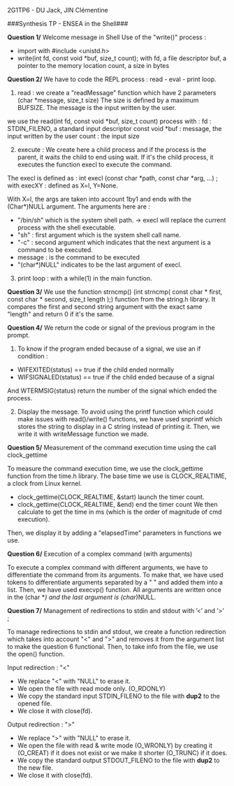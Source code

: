 2G1TP6 - DU Jack, JIN Clémentine

###Synthesis TP - ENSEA in the Shell###

**Question 1/**
Welcome message in Shell
Use of the "write()" process :
- import with #include <unistd.h>
- write(int fd, const void *buf, size_t count);
with fd, a file descriptor
     buf, a pointer to the memory location
     count, a size in bytes
  

**Question 2/**
We have to code the REPL process : read - eval - print loop.
1. read : we create a "readMessage" function which have 2 parameters (char *message, size_t size)
The size is defined by a maximum BUFSIZE.
The message is the input written by the user.

we use the read(int fd, const void *buf, size_t count) process 
with :  fd : STDIN_FILENO, a standard input descriptor
	const void *buf : message, the input written by the user
	count : the input size  

2. execute : 
We create here a child process and if the process is the parent, it waits the child to end using wait. If it's the child process, it executes the function execl to execute the command.

The execl is defined as :
int execl (const char *path, const char *arg, ...) ; with execXY : defined as X=l, Y=None.

With X=l, the args are taken into account 1by1 and ends with the (Char*)NULL argument.
The arguments here are :
- "/bin/sh" which is the system shell path. -> execl will replace the current process with the shell executable. 
- "sh" : first argument which is the system shell call name.
- "-c" : second argument which indicates that the next argument is a command to be executed.
- message : is the command to be executed
- "(char*)NULL" indicates to be the last argument of execl.

3. print loop : with a while(1) in the main function.


**Question 3/**
We use the function strncmp() (int strncmp( const char * first, const char * second, size_t length );) function from the string.h library.
It compares the first and second string argument with the exact same "length" and return 0 if it's the same.

**Question 4/**
We return the code or signal of the previous program in the prompt.

1. To know if the program ended because of a signal, we use an if condition : 
- WIFEXITED(status) == true if the child ended normally
- WIFSIGNALED(status) == true if the child ended because of a signal

And WTERMSIG(status) return the number of the signal which ended the process.

2. Display the message.
To avoid using the printf function which could make issues with read()/write() functions, we have used snprintf which stores the string to display in a C string instead of printing it. Then, we write it with writeMessage function we made.

**Question 5/**
Measurement of the command execution time using the call clock_gettime

To measure the command execution time, we use the clock_gettime function from the time.h library. The base time we use is CLOCK_REALTIME, a clock from Linux kernel.
- clock_gettime(CLOCK_REALTIME, &start) launch the timer count.
- clock_gettime(CLOCK_REALTIME, &end) end the timer count
We then calculate to get the time in ms (which is the order of magnitude of cmd execution).

Then, we display it by adding a "elapsedTime" parameters in functions we use.

**Question 6/**
Execution of a complex command (with arguments)

To execute a complex command with different arguments, we have to differentiate the command from its arguments. To make that, we have used tokens to differentiate arguments separated by a " " and added them into a list.
Then, we have used execvp() function. All arguments are written once in the (char **) and the last argument is (char*)NULL.

**Question 7/**
Management of redirections to stdin and stdout with ’<’ and ’>’ ;

To manage redirections to stdin and stdout, we create a function redirection which takes into account "<" and ">" and removes it from the argument list to make the question 6 functional.
Then, to take info from the file, we use the open() function. 

Input redirection : "<"
- We replace "<" with "NULL" to erase it. 
- We open the file with read mode only. (O_RDONLY)
- We copy the standard input STDIN_FILENO to the file with **dup2** to the opened file. 
- We close it with close(fd).

Output redirection : ">"
- We replace ">" with "NULL" to erase it. 
- We open the file with read & write mode (O_WRONLY) by creating it (O_CREAT) if it does not exist or we make it shorter (O_TRUNC) if it does. 
- We copy the standard output STDOUT_FILENO to the file with **dup2** to the new file. 
- We close it with close(fd).